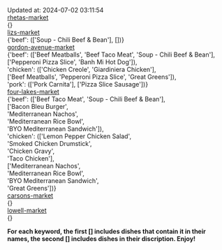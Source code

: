 Updated at: 2024-07-02 03:11:54  
[rhetas-market](https://wisc-housingdining.nutrislice.com/menu/rhetas-market/dinner/2024-07-02)  
{}  
[lizs-market](https://wisc-housingdining.nutrislice.com/menu/lizs-market/dinner/2024-07-02)  
{'beef': (['Soup -  Chili Beef & Bean'], [])}  
[gordon-avenue-market](https://wisc-housingdining.nutrislice.com/menu/gordon-avenue-market/dinner/2024-07-02)  
{'beef': (['Beef Meatballs', 'Beef Taco Meat', 'Soup -  Chili Beef & Bean'],  
          ['Pepperoni Pizza Slice', 'Banh Mi Hot Dog']),  
 'chicken': (['Chicken Creole', 'Giardiniera Chicken'],  
             ['Beef Meatballs', 'Pepperoni Pizza Slice', 'Great Greens']),  
 'pork': (['Pork Carnita'], ['Pizza Slice Sausage'])}  
[four-lakes-market](https://wisc-housingdining.nutrislice.com/menu/four-lakes-market/dinner/2024-07-02)  
{'beef': (['Beef Taco Meat', 'Soup -  Chili Beef & Bean'],  
          ['Bacon Bleu Burger',  
           'Mediterranean Nachos',  
           'Mediterranean Rice Bowl',  
           'BYO Mediterranean Sandwich']),  
 'chicken': (['Lemon Pepper Chicken Salad',  
              'Smoked Chicken Drumstick',  
              'Chicken Gravy',  
              'Taco Chicken'],  
             ['Mediterranean Nachos',  
              'Mediterranean Rice Bowl',  
              'BYO Mediterranean Sandwich',  
              'Great Greens'])}  
[carsons-market](https://wisc-housingdining.nutrislice.com/menu/carsons-market/dinner/2024-07-02)  
{}  
[lowell-market](https://wisc-housingdining.nutrislice.com/menu/lowell-market/dinner/2024-07-02)  
{}  
  
**For each keyword, the first [] includes dishes that contain it in their names, the second [] includes dishes in their discription. Enjoy!**  
